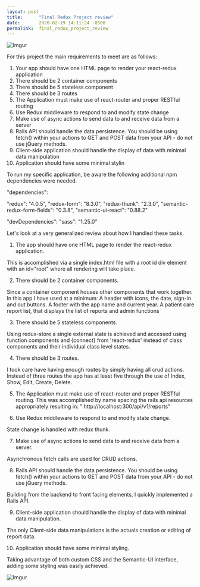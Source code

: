 ```yaml
---
layout: post
title:      "Final Redux Project review"
date:       2020-02-19 14:11:24 -0500
permalink:  final_redux_project_review
---
```


![Imgur](https://i.imgur.com/sFcCJDu.png)



For this project the main requirements to meet are as follows:

1. Your app should have one HTML page to render your react-redux application
2. There should be 2 container components
3. There should be 5 stateless component
4. There should be 3 routes
5. The Application must make use of react-router and proper RESTful routing
6. Use Redux middleware to respond to and modify state change
7. Make use of async actions to send data to and receive data from a server
8. Rails API should handle the data persistence. You should be using fetch() within your actions to GET and POST data from your API - do not use jQuery methods.
9. Client-side application should handle the display of data with minimal data manipulation
10.   Application should have some minimal stylin

To run my specific application, be aware the following additional npm dependencies were needed.

"dependencies":

"redux": "4.0.5",
"redux-form": "8.3.0",
"redux-thunk": "2.3.0",
"semantic-redux-form-fields": "0.3.8",
"semantic-ui-react": "0.88.2"

"devDependencies":
"sass": "1.25.0"



Let's look at a very generalized review about how I handled these tasks.

1. The app should have one HTML page to render the react-redux application.

This is accomplished via a single index.html file with a root id div element with an  id="root"  where all rendering will take   place.

2. There should be 2 container components.

Since a container component houses other components that work together.  In this app I have
used at a minimum:  A header with icons, the date, sign-in and out buttons.
A footer with the app name and current year.
A patient care report list, that displays the list of reports
and admin functions

3. There should be 5 stateless components.

Using redux-store a single external state is achieved and accessed using function components
and {connect} from        'react-redux' instead of class components and their individual class
level states.

4. There should be 3 routes.

I took care have having enough routes by simply having all crud actions.
Instead of three routes the app has at least five through the use of Index, Show,
Edit, Create, Delete.

5. The Application must make use of react-router and proper RESTful routing.
This was accomplished by name spacing the rails api resources appropriately resulting in:
" http://localhost:300/api/v1/reports"

6. Use Redux middleware to respond to and modify state change.

State change is handled with redux thunk.

7. Make use of async actions to send data to and receive data from a server.

Asynchronous fetch calls are used for CRUD actions.

8.  Rails API should handle the data persistence. You should be using fetch() within your actions to GET and POST data
from your API - do not use jQuery methods.

Building from the backend to front facing elements, I quickly implemented a Rails	API.

9.  Client-side application should handle the display of data with minimal data manipulation.

The only Client-side data manipulations is the actuals creation or editing of report data.

10.  Application should have some minimal styling.

Taking advantage of both custom CSS and the Semantic-UI interface, adding some styling
was easily achieved.

![Imgur](https://imgur.com/mGOAG1h.gif)


